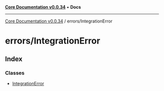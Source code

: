 [**Core Documentation v0.0.34**](../../README.md) • **Docs**

***

[Core Documentation v0.0.34](../../modules.md) / errors/IntegrationError

# errors/IntegrationError

## Index

### Classes

- [IntegrationError](classes/IntegrationError.md)
